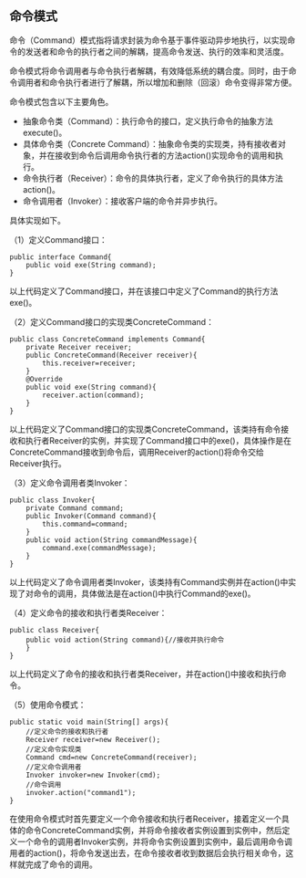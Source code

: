 ## 命令模式

命令（Command）模式指将请求封装为命令基于事件驱动异步地执行，以实现命令的发送者和命令的执行者之间的解耦，提高命令发送、执行的效率和灵活度。

命令模式将命令调用者与命令执行者解耦，有效降低系统的耦合度。同时，由于命令调用者和命令执行者进行了解耦，所以增加和删除（回滚）命令变得非常方便。

命令模式包含以下主要角色。

- 抽象命令类（Command）：执行命令的接口，定义执行命令的抽象方法execute()。
- 具体命令类（Concrete Command）：抽象命令类的实现类，持有接收者对象，并在接收到命令后调用命令执行者的方法action()实现命令的调用和执行。
- 命令执行者（Receiver）：命令的具体执行者，定义了命令执行的具体方法action()。
- 命令调用者（Invoker）：接收客户端的命令并异步执行。

具体实现如下。

（1）定义Command接口：

```
public interface Command{
	public void exe(String command);
}
```

以上代码定义了Command接口，并在该接口中定义了Command的执行方法exe()。

（2）定义Command接口的实现类ConcreteCommand：

```
public class ConcreteCommand implements Command{
	private Receiver receiver;
	public ConcreteCommand(Receiver receiver){
		this.receiver=receiver;
	}
	@Override
	public void exe(String command){
		receiver.action(command);
	}
}
```

以上代码定义了Command接口的实现类ConcreteCommand，该类持有命令接收和执行者Receiver的实例，并实现了Command接口中的exe()，具体操作是在ConcreteCommand接收到命令后，调用Receiver的action()将命令交给Receiver执行。

（3）定义命令调用者类Invoker：

```
public class Invoker{
	private Command command;
	public Invoker(Command command){
		this.command=command;
	}
	public void action(String commandMessage){
		command.exe(commandMessage);
	}
}
```

以上代码定义了命令调用者类Invoker，该类持有Command实例并在action()中实现了对命令的调用，具体做法是在action()中执行Command的exe()。

（4）定义命令的接收和执行者类Receiver：

```
public class Receiver{
	public void action(String command){//接收并执行命令
	}
}
```

以上代码定义了命令的接收和执行者类Receiver，并在action()中接收和执行命令。

（5）使用命令模式：

```
public static void main(String[] args){
	//定义命令的接收和执行者
	Receiver receiver=new Receiver();
	//定义命令实现类
	Command cmd=new ConcreteCommand(receiver);
	//定义命令调用者
	Invoker invoker=new Invoker(cmd);
	//命令调用
	invoker.action("command1");
}
```

在使用命令模式时首先要定义一个命令接收和执行者Receiver，接着定义一个具体的命令ConcreteCommand实例，并将命令接收者实例设置到实例中，然后定义一个命令的调用者Invoker实例，并将命令实例设置到实例中，最后调用命令调用者的action()，将命令发送出去，在命令接收者收到数据后会执行相关命令，这样就完成了命令的调用。